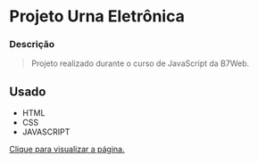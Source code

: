 # Projeto Urna Eletrônica

### Descrição

> Projeto realizado durante o curso de JavaScript da B7Web. <br/>

## Usado
  - HTML
  - CSS
  - JAVASCRIPT

<a href="https://3lucasrs.github.io/project-urna-eletronica/">Clique para visualizar a página.</a>
